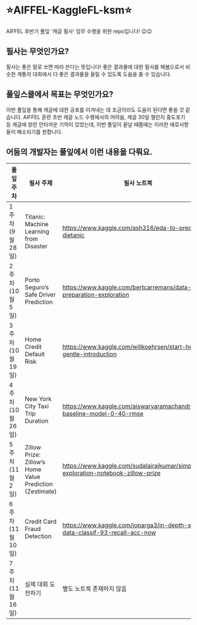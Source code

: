 # ⭐AIFFEL-KaggleFL-ksm⭐
AIFFEL 후반기 풀잎 '캐글 필사' 임무 수행을 위한 repo입니다! 😉😉

## 필사는 무엇인가요?
필사는 좋은 말로 쓰면 따라 쓴다는 뜻입니다! 좋은 결과물에 대한 필사를 해봄으로서 비슷한 계통의 대회에서 더 좋은 결과물을 올릴 수 있도록 도움을 줄 수 있습니다.

## 풀잎스쿨에서 목표는 무엇인가요?
이번 풀잎을 통해 캐글에 대한 공포를 이겨내는 데 조금이라도 도움이 된다면 좋을 것 같습니다. AIFFEL 훈련 초반 캐글 노드 수행에서의 어려움, 캐글 30일 챌린지 중도포기 등 캐글에 얽힌 안타까운 기억이 있었는데, 이번 풀잎이 끝날 때쯤에는 이러한 애로사항들이 해소되기를 원합니다.

## 어둠의 개발자는 풀잎에서 이런 내용을 다뤄요.
|**풀잎 주차**|**필사 주제**|**필사 노트북**|
|------|---|---|
|1 주차 (9월 28일)|Titanic: Machine Learning from Disaster|https://www.kaggle.com/ash316/eda-to-prediction-dietanic|
|2 주차 (10월 5일)|Porto Seguro’s Safe Driver Prediction|https://www.kaggle.com/bertcarremans/data-preparation-exploration|
|3 주차 (10월 19일)|Home Credit Default Risk|https://www.kaggle.com/willkoehrsen/start-here-a-gentle-introduction|
|4 주차 (10월 26일)|New York City Taxi Trip Duration|https://www.kaggle.com/aiswaryaramachandran/eda-baseline-model-0-40-rmse|
|5 주차 (11월 2일)|Zillow Prize: Zillow’s Home Value Prediction (Zestimate)|https://www.kaggle.com/sudalairajkumar/simple-exploration-notebook-zillow-prize|
|6 주차 (11월 10일)|Credit Card Fraud Detection|https://www.kaggle.com/joparga3/in-depth-skewed-data-classif-93-recall-acc-now|
|7 주차 (11월 16일)|실제 대회 도전하기|별도 노트북 존재하지 않음|
